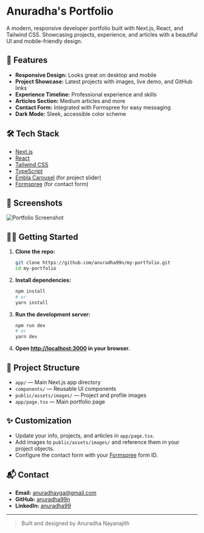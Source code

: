 # Anuradha's Portfolio

A modern, responsive developer portfolio built with Next.js, React, and Tailwind CSS. Showcasing projects, experience, and articles with a beautiful UI and mobile-friendly design.

## 🚀 Features

- **Responsive Design:** Looks great on desktop and mobile
- **Project Showcase:** Latest projects with images, live demo, and GitHub links
- **Experience Timeline:** Professional experience and skills
- **Articles Section:** Medium articles and more
- **Contact Form:** Integrated with Formspree for easy messaging
- **Dark Mode:** Sleek, accessible color scheme

## 🛠️ Tech Stack

- [Next.js](https://nextjs.org/)
- [React](https://react.dev/)
- [Tailwind CSS](https://tailwindcss.com/)
- [TypeScript](https://www.typescriptlang.org/)
- [Embla Carousel](https://www.embla-carousel.com/) (for project slider)
- [Formspree](https://formspree.io/) (for contact form)

## 📸 Screenshots

![Portfolio Screenshot](public/assets/images/portfolio-screenshot.png)

## 🧑‍💻 Getting Started

1. **Clone the repo:**
   ```bash
   git clone https://github.com/anuradha99n/my-portfolio.git
   cd my-portfolio
   ```
2. **Install dependencies:**
   ```bash
   npm install
   # or
   yarn install
   ```
3. **Run the development server:**
   ```bash
   npm run dev
   # or
   yarn dev
   ```
4. **Open [http://localhost:3000](http://localhost:3000) in your browser.**

## 📁 Project Structure

- `app/` — Main Next.js app directory
- `components/` — Reusable UI components
- `public/assets/images/` — Project and profile images
- `app/page.tsx` — Main portfolio page

## ✨ Customization
- Update your info, projects, and articles in `app/page.tsx`.
- Add images to `public/assets/images/` and reference them in your project objects.
- Configure the contact form with your [Formspree](https://formspree.io/) form ID.

## 📬 Contact

- **Email:** [anuradhayga@gmail.com](mailto:anuradhayga@gmail.com)
- **GitHub:** [anuradha99n](https://github.com/anuradha99n)
- **LinkedIn:** [anuradha99](https://www.linkedin.com/in/anuradha99/)

---

> Built and designed by Anuradha Nayanajith
